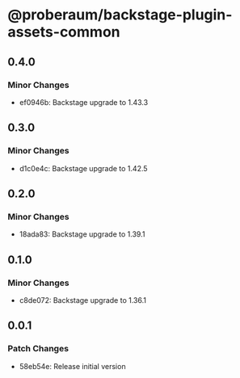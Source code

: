 # @proberaum/backstage-plugin-assets-common

## 0.4.0

### Minor Changes

- ef0946b: Backstage upgrade to 1.43.3

## 0.3.0

### Minor Changes

- d1c0e4c: Backstage upgrade to 1.42.5

## 0.2.0

### Minor Changes

- 18ada83: Backstage upgrade to 1.39.1

## 0.1.0

### Minor Changes

- c8de072: Backstage upgrade to 1.36.1

## 0.0.1

### Patch Changes

- 58eb54e: Release initial version
